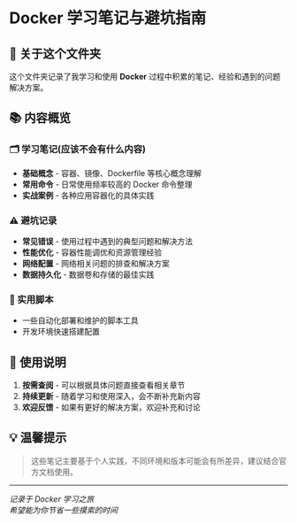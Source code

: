 # Docker 学习笔记与避坑指南

## 📁 关于这个文件夹

这个文件夹记录了我学习和使用 **Docker** 过程中积累的笔记、经验和遇到的问题解决方案。

## 📚 内容概览

### 🗂️ 学习笔记(应该不会有什么内容)
- **基础概念** - 容器、镜像、Dockerfile 等核心概念理解
- **常用命令** - 日常使用频率较高的 Docker 命令整理
- **实战案例** - 各种应用容器化的具体实践

### ⚠️ 避坑记录
- **常见错误** - 使用过程中遇到的典型问题和解决方法
- **性能优化** - 容器性能调优和资源管理经验
- **网络配置** - 网络相关问题的排查和解决方案
- **数据持久化** - 数据卷和存储的最佳实践

### 🔧 实用脚本
- 一些自动化部署和维护的脚本工具
- 开发环境快速搭建配置

## 🎯 使用说明

1. **按需查阅** - 可以根据具体问题直接查看相关章节
2. **持续更新** - 随着学习和使用深入，会不断补充新内容
3. **欢迎反馈** - 如果有更好的解决方案，欢迎补充和讨论

## 💡 温馨提示

> 这些笔记主要基于个人实践，不同环境和版本可能会有所差异，建议结合官方文档使用。

---

*记录于 Docker 学习之旅*  
*希望能为你节省一些摸索的时间*